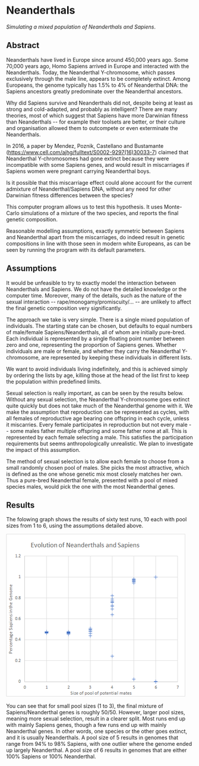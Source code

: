 # Neanderthals
_Simulating a mixed population of Neanderthals and Sapiens_.

## Abstract
Neanderthals have lived in Europe since around 450,000 years ago. Some 70,000 years ago, Homo Sapiens arrived in Europe and interacted with the Neanderthals. Today, the Neanderthal Y-chromosome, which passes exclusively through the male line, appears to be completely extinct. Among Europeans, the genome typically has 1.5% to 4% of Neanderthal DNA: the Sapiens ancestors greatly predominate over the Neanderthal ancestors.

Why did Sapiens survive and Neanderthals did not, despite being at least as strong and cold-adapted, and probably as intelligent? There are many theories, most of which suggest that Sapiens have more Darwinian fitness than Neanderthals -- for example their toolsets are better, or their culture and organisation allowed them to outcompete or even exterminate the Neanderthals.

In 2016, a paper by Mendez, Poznik, Castellano and Bustamante (https://www.cell.com/ajhg/fulltext/S0002-9297(16)30033-7) claimed that Neanderthal Y-chromosomes had gone extinct because they were incompatible with some Sapiens genes, and would result in miscarriages if Sapiens women were pregnant carrying Neanderthal boys.

Is it possible that this miscarriage effect could alone account for the current admixture of Neanderthal/Sapiens DNA, without any need for other Darwinian fitness differences between the species?

This computer program allows us to test this hypothesis. It uses Monte-Carlo simulations of a mixture of the two species, and reports the final genetic composition.

Reasonable modelling assumptions, exactly symmetric between Sapiens and Neanderthal apart from the miscarriages, do indeed result in genetic compositions in line with those seen in modern white Europeans, as can be seen by running the program with its default parameters.

## Assumptions
It would be unfeasible to try to exactly model the interaction between Neanderthals and Sapiens. We do not have the detailed knowledge or the computer time. Moreover, many of the details, such as the nature of the sexual interaction -- rape/monogamy/promiscuity/... -- are unlikely to affect the final genetic composition very significantly.

The approach we take is very simple. There is a single mixed population of individuals. The starting state can be chosen, but defaults to equal numbers of male/female Sapiens/Neanderthals, all of whom are initially pure-bred. Each individual is represented by a single floating point number between zero and one, representing the proportion of Sapiens genes. Whether individuals are male or female, and whether they carry the Neanderthal Y-chromosome, are represented by keeping these individuals in different lists.

We want to avoid individuals living indefinitely, and this is achieved simply by ordering the lists by age, killing those at the head of the list first to keep the population within predefined limits.

Sexual selection is really important, as can be seen by the results below. Without any sexual selection, the Neanderthal Y-chromosome goes extinct quite quickly but does not take much of the Neanderthal genome with it. We make the assumption that reproduction can be represented as cycles, with all females of reproductive age bearing one offspring in each cycle, unless it miscarries. Every female participates in reproduction but not every male -- some males father multiple offspring and some father none at all. This is represented by each female selecting a male. This satisfies the participation requirements but seems anthropologically unrealistic. We plan to investigate the impact of this assumption.

The method of sexual selection is to allow each female to choose from a small randomly chosen pool of males. She picks the most attractive, which is defined as the one whose genetic mix most closely matches her own. Thus a pure-bred Neanderthal female, presented with a pool of mixed species males, would pick the one with the most Neanderthal genes.

## Results
The folowing graph shows the results of sixty test runs, 10 each with pool sizes from 1 to 6, using the assumptions detailed above.

![Graph showing percentage Sapiens genes by sexual pool size](EvolutionByPoolSize.png)

You can see that for small pool sizes (1 to 3), the final mixture of Sapiens/Neanderthal genes is roughly 50/50. However, larger pool sizes, meaning more sexual selection, result in a clearer split. Most runs end up with mainly Sapiens genes, though a few runs end up with mainly Neanderthal genes. In other words, one species or the other goes extinct, and it is usually Neanderthals. A pool size of 5 results in genomes that range from 94% to 98% Sapiens, with one outlier where the genome ended up largely Neanderthal. A pool size of 6 results in genomes that are either 100% Sapiens or 100% Neanderthal.
